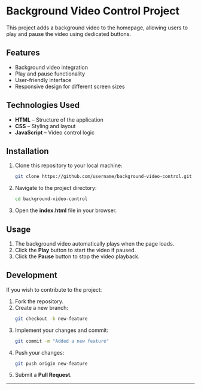 # Background Video Control Project

This project adds a background video to the homepage, allowing users to play and pause the video using dedicated buttons.

## Features
- Background video integration
- Play and pause functionality
- User-friendly interface
- Responsive design for different screen sizes

## Technologies Used
- **HTML** – Structure of the application
- **CSS** – Styling and layout
- **JavaScript** – Video control logic

## Installation
1. Clone this repository to your local machine:
   ```sh
   git clone https://github.com/username/background-video-control.git
   ```
2. Navigate to the project directory:
   ```sh
   cd background-video-control
   ```
3. Open the **index.html** file in your browser.

## Usage
1. The background video automatically plays when the page loads.
2. Click the **Play** button to start the video if paused.
3. Click the **Pause** button to stop the video playback.

## Development
If you wish to contribute to the project:
1. Fork the repository.
2. Create a new branch:
   ```sh
   git checkout -b new-feature
   ```
3. Implement your changes and commit:
   ```sh
   git commit -m "Added a new feature"
   ```
4. Push your changes:
   ```sh
   git push origin new-feature
   ```
5. Submit a **Pull Request**.



---


